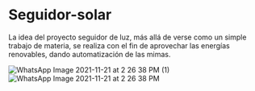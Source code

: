# Seguidor-solar     


La idea del proyecto seguidor de luz, más allá de verse como un simple trabajo de materia, se realiza con el fin de aprovechar las energías renovables, dando automatización de las mimas. 




![WhatsApp Image 2021-11-21 at 2 26 38 PM (1)](https://user-images.githubusercontent.com/79480593/142776417-63dae958-afe5-4565-a383-28da502806ad.jpeg)
![WhatsApp Image 2021-11-21 at 2 26 38 PM](https://user-images.githubusercontent.com/79480593/142776418-3fce4edc-22ed-4960-9bbe-37b7d8f13340.jpeg)
